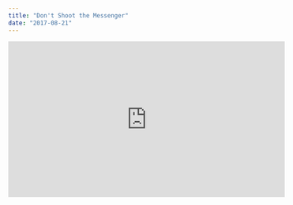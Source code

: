 ```yaml
---
title: "Don't Shoot the Messenger"
date: "2017-08-21"
---
```


<iframe width="560" height="315" src="https://www.youtube.com/embed/cfV-drZ_Slc" frameborder="0" allow="accelerometer; autoplay; encrypted-media; gyroscope; picture-in-picture" allowfullscreen title="Don't Shoot the Messenger"></iframe>
